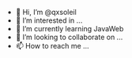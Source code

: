 - 👋 Hi, I’m @qxsoleil
- 👀 I’m interested in ...
- 🌱 I’m currently learning JavaWeb
- 💞️ I’m looking to collaborate on ...
- 📫 How to reach me ...

<!---
qxsoleil/qxsoleil is a ✨ special ✨ repository because its `README.md` (this file) appears on your GitHub profile.
You can click the Preview link to take a look at your changes.
--->

